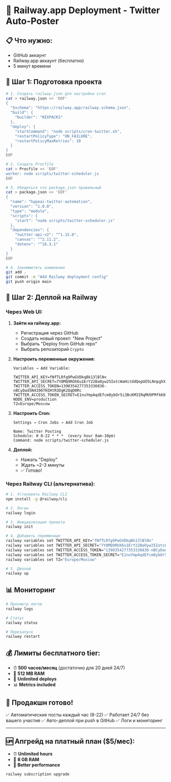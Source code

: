# 🚂 Railway.app Deployment - Twitter Auto-Poster

## 📋 Что нужно:
- GitHub аккаунт
- Railway.app аккаунт (бесплатно)
- 5 минут времени

## 🚀 Шаг 1: Подготовка проекта

```bash
# 1. Создать railway.json для настройки cron
cat > railway.json << 'EOF'
{
  "$schema": "https://railway.app/railway.schema.json",
  "build": {
    "builder": "NIXPACKS"
  },
  "deploy": {
    "startCommand": "node scripts/cron-twitter.sh",
    "restartPolicyType": "ON_FAILURE",
    "restartPolicyMaxRetries": 10
  }
}
EOF

# 2. Создать Procfile
cat > Procfile << 'EOF'
worker: node scripts/twitter-scheduler.js
EOF

# 3. Убедиться что package.json правильный
cat > package.json << 'EOF'
{
  "name": "hypeai-twitter-automation",
  "version": "1.0.0",
  "type": "module",
  "scripts": {
    "start": "node scripts/twitter-scheduler.js"
  },
  "dependencies": {
    "twitter-api-v2": "^1.15.0",
    "canvas": "^2.11.2",
    "dotenv": "^16.3.1"
  }
}
EOF

# 4. Закоммитить изменения
git add .
git commit -m "Add Railway deployment config"
git push origin main
```

## 🚀 Шаг 2: Деплой на Railway

### Через Web UI:

1. **Зайти на railway.app:**
   - Регистрация через GitHub
   - Создать новый проект: "New Project"
   - Выбрать "Deploy from GitHub repo"
   - Выбрать репозиторий `Crypto`

2. **Настроить переменные окружения:**
   ```
   Variables → Add Variable:

   TWITTER_API_KEY=fNfTLRfg9PwGVDkqBk13lBlNv
   TWITTER_API_SECRET=7Y8MQ9ROX6u1ErY22BaOyw25IotcWaHitddQepUO5LNnpghXL7
   TWITTER_ACCESS_TOKEN=1390354277353336836-nBCyDadSN4I06THZHtR3DgK2QqD0Rc
   TWITTER_ACCESS_TOKEN_SECRET=E1nuYmpAqdEfcm8ybOr5i3BcKM3IRqMU9PMfkK0CHgbPs
   NODE_ENV=production
   TZ=Europe/Moscow
   ```

3. **Настроить Cron:**
   ```
   Settings → Cron Jobs → Add Cron Job

   Name: Twitter Posting
   Schedule: 0 8-22 * * *  (every hour 8am-10pm)
   Command: node scripts/twitter-scheduler.js
   ```

4. **Деплой:**
   - Нажать "Deploy"
   - Ждать ~2-3 минуты
   - ✅ Готово!

### Через Railway CLI (альтернатива):

```bash
# 1. Установить Railway CLI
npm install -g @railway/cli

# 2. Логин
railway login

# 3. Инициализация проекта
railway init

# 4. Добавить переменные
railway variables set TWITTER_API_KEY="fNfTLRfg9PwGVDkqBk13lBlNv"
railway variables set TWITTER_API_SECRET="7Y8MQ9ROX6u1ErY22BaOyw25IotcWaHitddQepUO5LNnpghXL7"
railway variables set TWITTER_ACCESS_TOKEN="1390354277353336836-nBCyDadSN4I06THZHtR3DgK2QqD0Rc"
railway variables set TWITTER_ACCESS_TOKEN_SECRET="E1nuYmpAqdEfcm8ybOr5i3BcKM3IRqMU9PMfkK0CHgbPs"
railway variables set TZ="Europe/Moscow"

# 5. Деплой
railway up
```

## 📊 Мониторинг

```bash
# Просмотр логов
railway logs

# Статус
railway status

# Перезапуск
railway restart
```

## 💰 Лимиты бесплатного tier:

- ⏰ **500 часов/месяц** (достаточно для 20 дней 24/7)
- 💾 **512 MB RAM**
- 🔄 **Unlimited deploys**
- 📊 **Metrics included**

## 🎯 Продакшн готово!

✅ Автоматические посты каждый час (8-22)
✅ Работает 24/7 без вашего участия
✅ Авто-деплой при push в GitHub
✅ Логи и мониторинг

---

## 🆙 Апгрейд на платный план ($5/мес):

- ⏰ **Unlimited hours**
- 💾 **8 GB RAM**
- 🚀 **Better performance**

```bash
railway subscription upgrade
```
